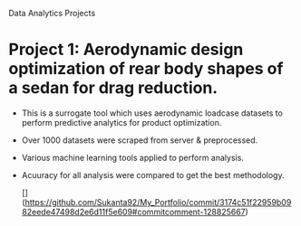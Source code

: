 Data Analytics Projects

# Project 1: Aerodynamic design optimization of rear body shapes of a sedan for drag reduction.
* This is a surrogate tool which uses aerodynamic loadcase datasets to perform predictive analytics for product optimization.
* Over 1000 datasets were scraped from server & preprocessed.
* Various machine learning tools applied to perform analysis.
* Acuuracy for all analysis were compared to get the best methodology.

  [] (https://github.com/Sukanta92/My_Portfolio/commit/3174c51f22959b0982eede47498d2e6d11f5e609#commitcomment-128825667)
